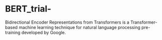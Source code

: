 # BERT_trial-
Bidirectional Encoder Representations from Transformers is a Transformer-based machine learning technique for natural language processing pre-training developed by Google. 
